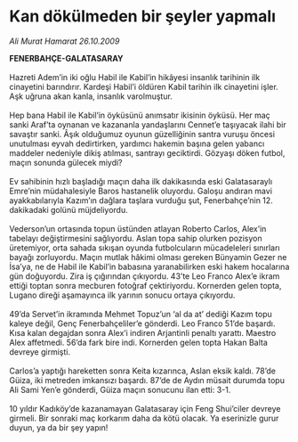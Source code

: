 # Kan dökülmeden bir şeyler yapmalı

*Ali Murat Hamarat 26.10.2009*

<div class="taraf_structure_2col_1zq">
<div class="margen_n">



 <p><b>FENERBAHÇE-GALATASARAY</b> <b> </b> <br/><br/>Hazreti Adem’in iki oğlu Habil ile Kabil’in hikâyesi insanlık tarihinin ilk cinayetini barındırır. Kardeşi Habil’i öldüren Kabil tarihin ilk cinayetini işler. Aşk uğruna akan kanla, insanlık varolmuştur. <br/><br/>Hep bana Habil ile Kabil’in öyküsünü anımsatır ikisinin öyküsü. Her maç sanki Araf’ta oynanan ve kazananla yandaşlarını Cennet’e taşıyacak ilahi bir savaştır sanki. Âşık olduğumuz oyunun güzelliğinin santra vuruşu öncesi unutulması eyvah dedirtirken, yardımcı hakemin başına gelen yabancı maddeler nedeniyle dikiş atılması, santrayı geciktirdi. Gözyaşı döken futbol, maçın sonunda gülecek miydi? <br/><br/>Ev sahibinin hızlı başladığı maçın daha ilk dakikasında eski Galatasaraylı Emre’nin müdahalesiyle Baros hastanelik oluyordu. Galoşu andıran mavi ayakkabılarıyla Kazım’ın dağlara taşlara vurduğu şut, Fenerbahçe’nin 12. dakikadaki golünü müjdeliyordu. <br/><br/>Vederson’un ortasında topun üstünden atlayan Roberto Carlos, Alex’in tabelayı değiştirmesini sağlıyordu. Aslan topa sahip olurken pozisyon üretemiyor, orta sahada sıkışan oyunda futbolcuların mücadeleleri sınırları bayağı zorluyordu. Maçın mutlak hâkimi olması gereken Bünyamin Gezer ne İsa’ya, ne de Habil ile Kabil’in babasına yaranabilirken eski hakem hocalarına gün doğuyordu. Zira iş çığırından çıkıyordu. 43’te Leo Franco Alex’e ikram ettiği toptan sonra mecburen fotoğraf çektiriyordu. Kornerden gelen topta, Lugano direği aşamayınca ilk yarının sonucu ortaya çıkıyordu. <br/><br/>49’da Servet’in ikramında Mehmet Topuz’un ‘al da at’ dediği Kazım topu kaleye değil, Genç Fenerbahçeliler’e gönderdi. Leo Franco 51’de başardı. Kısa kalan degajdan sonra Alex’i indiren Arjantinli penaltı yarattı. Maestro Alex affetmedi. 56’da fark bire indi. Kornerden gelen topta Hakan Balta devreye girmişti. <br/><br/>Carlos’a yaptığı hareketten sonra Keita kızarınca, Aslan eksik kaldı. 78’de Güiza, iki metreden imkansızı başardı. 87’de de Aydın müsait durumda topu Ali Sami Yen’e gönderdi, Güiza maçın sonucunu ilan etti: 3-1.<br/><br/>10 yıldır Kadıköy’de kazanamayan Galatasaray için Feng Shui’ciler devreye girmeli. Bir sonraki maç korkarım daha da kötü olacak. Ya eserinizle gurur duyun, ya da bir şey yapın!</p>
<br/>
<br/>
<br/>



<br/>


<div id="taraf_not">
</div>

</div>


</div>

